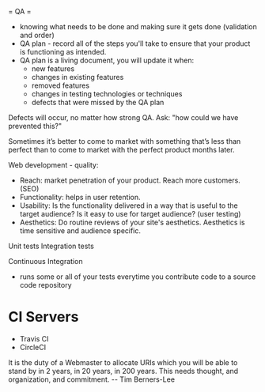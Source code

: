 = QA =
- knowing what needs to be done and making sure it gets done (validation and order)
- QA plan - record all of the steps you'll take to ensure that your product is functioning as intended.
- QA plan is a living document, you will update it when:
  - new features
  - changes in existing features
  - removed features
  - changes in testing technologies or techniques
  - defects that were missed by the QA plan

Defects will occur, no matter how strong QA. Ask: "how could we have prevented this?"

Sometimes it’s better to come to market with something that’s less than perfect than to come to market with the perfect product months later.

Web development - quality:
- Reach: market penetration of your product. Reach more customers. (SEO)
- Functionality: helps in user retention.
- Usability: Is the functionality delivered in a way that is useful to the target audience? Is it easy to use for target audience? (user testing)
- Aesthetics: Do routine reviews of your site's aesthetics. Aesthetics is time sensitive and audience specific.

Unit tests
Integration tests


Continuous Integration
- runs some or all of your tests everytime you contribute code to a source code repository
# CI Servers
- Travis CI
- CircleCI


It is the duty of a Webmaster to allocate URIs which you will be able to stand by in 2 years, in 20 years, in 200 years. This needs thought, and organization, and commitment.
  -- Tim Berners-Lee


